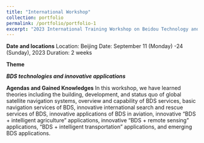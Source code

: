 ```yaml
---
title: "International Workshop"
collection: portfolio
permalink: /portfolio/portfolio-1
excerpt: "2023 International Training Workshop on Beidou Technology and It's Application in the Belt and Road Countries and Regions <br/><img src='/images/portfolio/500x300.png' alt=''>"
---
```

  **Date and locations**
        Location: Beijing
        Date: September 11 (Monday) -24 (Sunday), 2023
        Duration: 2 weeks
        
  **Theme**

***BDS technologies and innovative applications***
  
  **Agendas and Gained Knowledges**
      In this workshop, we have learned theories including the building, development, and status quo of global satellite navigation systems, overview and capability of BDS services, basic navigation services of BDS, innovative international search and rescue services of BDS, innovative applications of BDS in aviation, innovative “BDS + intelligent agriculture” applications, innovative “BDS + remote sensing” applications, “BDS + intelligent transportation” applications, and emerging BDS applications.
